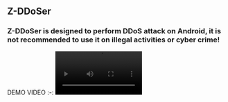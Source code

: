 ## Z-DDoSer
### Z-DDoSer is designed to perform DDoS attack on Android, it is not recommended to use it on illegal activities or cyber crime!

DEMO VIDEO
:-:
<video src='Z-DDoSerDEMO_1920x1080.mp4' width=200/>
